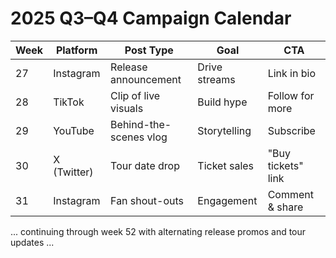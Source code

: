# 2025 Q3–Q4 Campaign Calendar

| Week | Platform | Post Type | Goal | CTA |
|-----|---------|----------|-----|----|
| 27 | Instagram | Release announcement | Drive streams | Link in bio |
| 28 | TikTok | Clip of live visuals | Build hype | Follow for more |
| 29 | YouTube | Behind-the-scenes vlog | Storytelling | Subscribe |
| 30 | X (Twitter) | Tour date drop | Ticket sales | "Buy tickets" link |
| 31 | Instagram | Fan shout-outs | Engagement | Comment & share |
... continuing through week 52 with alternating release promos and tour updates ...
